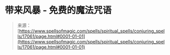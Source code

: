 <!--yml

类别: 未分类

日期：2024年06月12日 18:57:55

-->

# 带来风暴 - 免费的魔法咒语

> 来源：[https://www.spellsofmagic.com/spells/spiritual_spells/conjuring_spells/17061/page.html#0001-01-01](https://www.spellsofmagic.com/spells/spiritual_spells/conjuring_spells/17061/page.html#0001-01-01)
